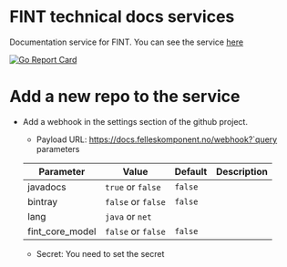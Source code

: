 # FINT technical docs services
Documentation service for FINT. You can see the service [here](https://docs.felleskomponent.no)

[![Go Report Card](https://goreportcard.com/badge/github.com/FINTprosjektet/fint-tech-docs-service)](https://goreportcard.com/report/github.com/FINTprosjektet/fint-tech-docs-service)

# Add a new repo to the service

* Add a webhook in the settings section of the github project. 
    * Payload URL: https://docs.felleskomponent.no/webhook?`query parameters
    
    | Parameter | Value | Default | Description |
    |-----------|-------------|-----------|-------------|
    | javadocs | `true` or `false`  | `false` | |
    | bintray | `false` or `false`  | `false` | |
    | lang | `java` or `net` | | |
    | fint_core_model | `false` or `false` | `false` | |
    
    * Secret: You need to set the secret